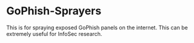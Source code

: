 # GoPhish-Sprayers
This is for spraying exposed GoPhish panels on the internet. This can be extremely useful for InfoSec research.
